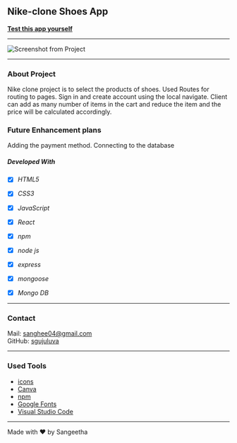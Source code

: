 ## Nike-clone Shoes App

**[Test this app yourself](https://sgujuluva-shoes-app-react.vercel.app/)**

---

![Screenshot from Project](./src/images/nike.gif)

  
---

### About Project

Nike clone project is to select the products of shoes. Used Routes for routing to pages. Sign in and create account using the local navigate.  Client can add as many number of items in the cart and reduce the item and the price will be calculated accordingly.

### Future Enhancement plans

Adding the payment method. Connecting to the database

##### Developed With

- [x] _HTML5_
- [x] _CSS3_
- [x] _JavaScript_
- [x] _React_
- [x] _npm_
- [x] _node js_
- [x] _express_
- [x] _mongoose_
- [x] _Mongo DB_


---

### Contact

Mail: <sanghee04@gmail.com><br>
GitHub: [sgujuluva](https://github.com/)<br>

---

### Used Tools

- [icons](https://flaticons.com)
- [Canva](https://www.canva.com/)
- [npm](https://www.npmjs.com/)
- [Google Fonts](https://fonts.google.com/)
- [Visual Studio Code](https://code.visualstudio.com/)


---

Made with ❤️ by Sangeetha